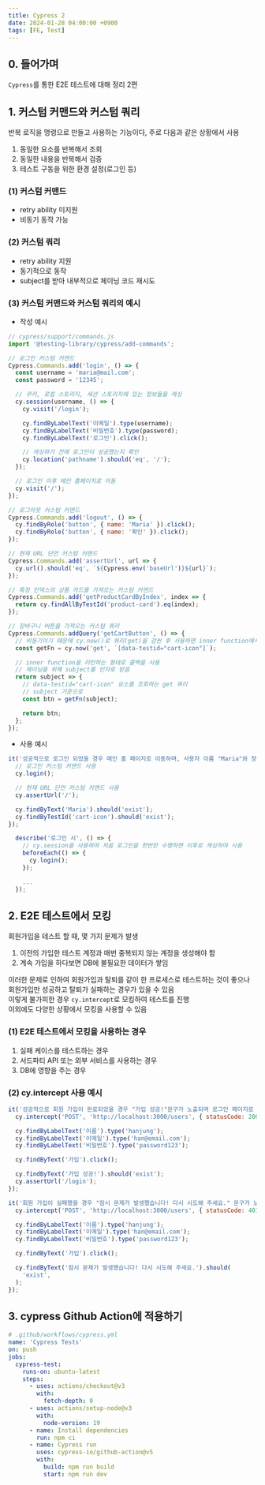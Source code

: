 ```yaml
---
title: Cypress 2
date: 2024-01-28 04:00:00 +0900
tags: [FE, Test]
---
```


## 0. 들어가며
`Cypress`를 통한 E2E 테스트에 대해 정리 2편

## 1. 커스텀 커맨드와 커스텀 쿼리
반복 로직을 명령으로 만들고 사용하는 기능이다, 주로 다음과 같은 상황에서 사용
1. 동일한 요소를 반복해서 조회
2. 동일한 내용을 반복해서 검증
3. 테스트 구동을 위한 환경 설정(로그인 등)


### (1) 커스텀 커맨드
- retry ability 미지원
- 비동기 동작 가능

### (2) 커스텀 쿼리
- retry ability 지원
- 동기적으로 동작
- subject를 받아 내부적으로 체이닝 코드 재시도

### (3) 커스텀 커맨드와 커스텀 쿼리의 예시
- 작성 예시  

```js
// cypress/support/commands.js
import '@testing-library/cypress/add-commands';

// 로그인 커스텀 커맨드
Cypress.Commands.add('login', () => {
  const username = 'maria@mail.com';
  const password = '12345';

  // 쿠키, 로컬 스토리지, 세션 스토리지에 있는 정보들을 캐싱
  cy.session(username, () => {
    cy.visit('/login');

    cy.findByLabelText('이메일').type(username);
    cy.findByLabelText('비밀번호').type(password);
    cy.findByLabelText('로그인').click();

    // 캐싱하기 전에 로그인이 성공했는지 확인
    cy.location('pathname').should('eq', '/');
  });

  // 로그인 이후 메인 홈페이지로 이동
  cy.visit('/');
});

// 로그아웃 커스텀 커맨드
Cypress.Commands.add('logout', () => {
  cy.findByRole('button', { name: 'Maria' }).click();
  cy.findByRole('button', { name: '확인' }).click();
});

// 현재 URL 단언 커스텀 커맨드
Cypress.Commands.add('assertUrl', url => {
  cy.url().should('eq', `${Cypress.env('baseUrl')}${url}`);
});

// 특정 인덱스의 상품 카드를 가져오는 커스텀 커맨드
Cypress.Commands.add('getProductCardByIndex', index => {
  return cy.findAllByTestId('product-card').eq(index);
});

// 장바구니 버튼을 가져오는 커스텀 쿼리
Cypress.Commands.addQuery('getCartButton', () => {
  // 비동기이기 때문에 cy.now()로 쿼리(get)을 감싼 후 사용하면 inner function에서 사용 가능 
  const getFn = cy.now('get', `[data-testid="cart-icon"]`);

  // inner function을 리턴하는 형태로 콜백을 사용
  // 체이닝을 위해 subject를 인자로 받음
  return subject => {
    // data-testid="cart-icon" 요소를 조회하는 get 쿼리
    // subject 기준으로
    const btn = getFn(subject);

    return btn;
  };
});
```

- 사용 예시  

```js
it('성공적으로 로그인 되었을 경우 메인 홈 페이지로 이동하며, 사용자 이름 "Maria"와 장바구니 아이콘이 노출된다', () => {
  // 로그인 커스텀 커맨드 사용
  cy.login();

  // 현재 URL 단언 커스텀 커맨드 사용
  cy.assertUrl('/');

  cy.findByText('Maria').should('exist');
  cy.findByTestId('cart-icon').should('exist');
});

  describe('로그인 시', () => {
    // cy.session을 사용하여 처음 로그인을 한번만 수행하면 이후로 캐싱하여 사용
    beforeEach(() => {
      cy.login();
    });

    ...
  });
```

## 2. E2E 테스트에서 모킹

회원가입을 테스트 할 때, 몇 가지 문제가 발생
1. 이전의 가입한 테스트 계정과 매번 중복되지 않는 계정을 생성해야 함
2. 계속 가입을 하다보면 DB에 불필요한 데이터가 쌓임

이러한 문제로 인하여 회원가입과 탈퇴를 같이 한 프로세스로 테스트하는 것이 좋으나 회원가입만 성공하고 탈퇴가 실패하는 경우가 있을 수 있음  
이렇게 불가피한 경우 `cy.intercept`로 모킹하여 테스트를 진행  
이외에도 다양한 상황에서 모킹을 사용할 수 있음

### (1) E2E 테스트에서 모킹을 사용하는 경우
1. 실패 케이스를 테스트하는 경우
2. 서드파티 API 또는 외부 서비스를 사용하는 경우
3. DB에 영향을 주는 경우

### (2) cy.intercept 사용 예시
```js
it('성공적으로 회원 가입이 완료되었을 경우 "가입 성공!"문구가 노출되며 로그인 페이지로 이동한다', () => {
  cy.intercept('POST', 'http://localhost:3000/users', { statusCode: 200 });

  cy.findByLabelText('이름').type('hanjung');
  cy.findByLabelText('이메일').type('han@email.com');
  cy.findByLabelText('비밀번호').type('password123');

  cy.findByText('가입').click();

  cy.findByText('가입 성공!').should('exist');
  cy.assertUrl('/login');
});

it('회원 가입이 실패했을 경우 "잠시 문제가 발생했습니다! 다시 시도해 주세요." 문구가 노출된다', () => {
  cy.intercept('POST', 'http://localhost:3000/users', { statusCode: 401 });

  cy.findByLabelText('이름').type('hanjung');
  cy.findByLabelText('이메일').type('han@email.com');
  cy.findByLabelText('비밀번호').type('password123');

  cy.findByText('가입').click();

  cy.findByText('잠시 문제가 발생했습니다! 다시 시도해 주세요.').should(
    'exist',
  );
});
```

## 3. cypress Github Action에 적용하기

```yml
# .github/workflows/cypress.yml
name: 'Cypress Tests'
on: push
jobs:
  cypress-test:
    runs-on: ubuntu-latest
    steps:
      - uses: actions/checkout@v3
        with:
          fetch-depth: 0
      - uses: actions/setup-node@v3
        with:
          node-version: 19
      - name: Install dependencies
        run: npm ci
      - name: Cypress run
        uses: cypress-io/github-action@v5
        with:
          build: npm run build
          start: npm run dev
```
